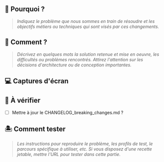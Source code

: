 ## :thinking: Pourquoi ?

> _Indiquez le problème que nous sommes en train de résoudre et les objectifs métiers ou techniques qui sont visés par ces changements._

## :cake: Comment ? <!-- optionnel -->

> _Décrivez en quelques mots la solution retenue et mise en oeuvre, les difficultés ou problèmes rencontrés. Attirez l'attention sur les décisions d'architecture ou de conception importantes._

## :computer: Captures d'écran <!-- optionnel -->

## :rotating_light: À vérifier

- [ ] Mettre à jour le CHANGELOG_breaking_changes.md ?

## :desert_island: Comment tester

> _Les instructions pour reproduire le problème, les profils de test, le parcours spécifique à utiliser, etc. Si vous disposez d'une recette jetable, mettre l'URL pour tester dans cette partie._

<!--
# Catégories changelog

 +--------------------------|--------------------------+
 | API                      | Notifications            |
 | Accessibilité            | Page d’accueil           |
 | Admin                    | PASS IAE                 |
 | Annexes financières      | Performances             |
 | Candidature              | Pilotage                 |
 | Connexion                | Profil salarié           |
 | Contrôle a posteriori    | Prescripteur             |
 | Demandes de prolongation | RGPD                     |
 | Demandeur d’emploi       | Recherche employeur      |
 | Employeur                | Recherche fiche de poste |
 | Fiche de poste           | Recherche prescripteur   |
 | Fiche entreprise         | Stabilité                |
 | Fiches salarié           | Statistiques             |
 | GEIQ                     | Tableau de bord          |
 | Inscription              | UX/UI                    |
 +--------------------------|--------------------------+

-->
